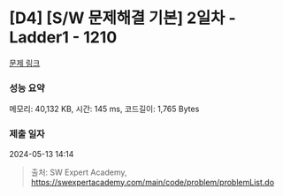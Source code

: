 # [D4] [S/W 문제해결 기본] 2일차 - Ladder1 - 1210 

[문제 링크](https://swexpertacademy.com/main/code/problem/problemDetail.do?contestProbId=AV14ABYKADACFAYh) 

### 성능 요약

메모리: 40,132 KB, 시간: 145 ms, 코드길이: 1,765 Bytes

### 제출 일자

2024-05-13 14:14



> 출처: SW Expert Academy, https://swexpertacademy.com/main/code/problem/problemList.do